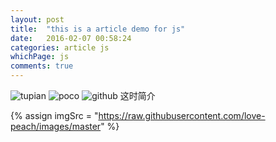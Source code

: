 ```yaml
---
layout: post
title:  "this is a article demo for js"
date:   2016-02-07 00:58:24
categories: article js
whichPage: js
comments: true
---
```


![tupian](http://d.pcs.baidu.com/thumbnail/35a2f31a4067e95c44d35c561b308c75?fid=3861365432-250528-272466513634861&time=1455764400&sign=FDTAER-DCb740ccc5511e5e8fedcff06b081203-c%2BtXd42ui2JGE7MttB%2FjsPzLyQo%3D&rt=sh&expires=2h&r=256287659&sharesign=unknown&size=c710_u500&quality=100)
![poco](http://img17.poco.cn/mypoco/myphoto/20160218/11/17877611920160218114616071.jpg?1024x727_120 "poco")
![github][tupian2]
这时简介

{% assign imgSrc = "https://raw.githubusercontent.com/love-peach/images/master" %}

[tupian2]: {{imgSrc}}/blog-jekyll/bg4.jpg